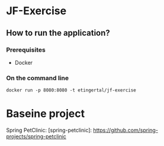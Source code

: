 # JF-Exercise

## How to run the application?

### Prerequisites
* Docker

### On the command line
```
docker run -p 8080:8080 -t etingertal/jf-exercise
```

# Baseine project

Spring PetClinic: 
[spring-petclinic]: https://github.com/spring-projects/spring-petclinic
